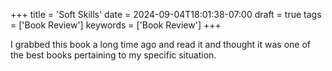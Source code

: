 +++
title = 'Soft Skills'
date = 2024-09-04T18:01:38-07:00
draft = true
tags = ['Book Review']
keywords = ['Book Review']
+++

I grabbed this book a long time ago and read it and thought it was one of the best books pertaining to my specific situation.
